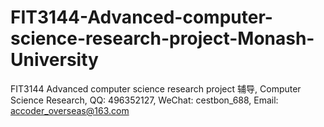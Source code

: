# FIT3144-Advanced-computer-science-research-project-Monash-University
FIT3144 Advanced computer science research project 辅导, Computer Science Research, QQ: 496352127, WeChat: cestbon_688, Email: accoder_overseas@163.com
